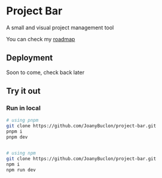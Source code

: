 # Project Bar

A small and visual project management tool

You can check my [roadmap](https://trello.com/b/hRjd7xWq/projectbar)

## Deployment

Soon to come, check back later

## Try it out

### Run in local

```bash
# using pnpm
git clone https://github.com/JoanyBuclon/project-bar.git
pnpm i
pnpm dev


# using npm
git clone https://github.com/JoanyBuclon/project-bar.git
npm i
npm run dev
```
